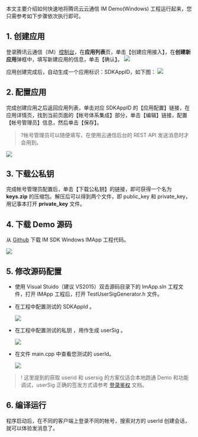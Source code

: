 
本文主要介绍如何快速地将腾讯云云通信 IM Demo(Windows) 工程运行起来，您只需参考如下步骤依次执行即可。

## 1. 创建应用
登录腾讯云通信（IM）[控制台](https://console.cloud.tencent.com/avc)，在**应用列表**页，单击【创建应用接入】，在**创建新应用**弹框中，填写新建应用的信息，单击【确认】。
![](https://main.qcloudimg.com/raw/a7769d15f050286162b0cbcdadca5f03.png)

应用创建完成后，自动生成一个应用标识：SDKAppID，如下图：
![](https://main.qcloudimg.com/raw/bf8fe4f38d782741a6e142c24648c9e0.png)

## 2. 配置应用
完成创建应用之后返回应用列表，单击对应 SDKAppID 的【应用配置】链接，在应用详情页，找到当前页面的【帐号体系集成】部分，单击【编辑】链接，配置【帐号管理员】信息，然后单击【保存】。

>?帐号管理员可以随便填写，在使用云通信后台的 REST API 发送消息时才会用到。

![](https://main.qcloudimg.com/raw/e3ce0ef527d2d4f8d0b3a0f69cefa78e.png)


## 3. 下载公私钥
完成帐号管理员配置后，单击【下载公私钥】的链接，即可获得一个名为 **keys.zip** 的压缩包。解压后可以得到两个文件，即 public_key 和 private_key，用记事本打开 **private_key** 文件。


## 4. 下载 Demo 源码
从 [Github](https://github.com/tencentyun/TIMSDK) 下载 IM SDK Windows IMApp 工程代码。

![](https://main.qcloudimg.com/raw/356319843b9560be6a9b17a679659a4b.png)

## 5. 修改源码配置
- 使用 Visual Stuido（建议 VS2015）双击源码目录下的 ImApp.sln 工程文件，打开 IMApp 工程后，打开 TestUserSigGenerator.h 文件。

- 在工程中配置测试的 SDKAppId 。

  ![](https://main.qcloudimg.com/raw/d806d77c00b146371c3142d11ae123a1.png)

- 在工程中配置测试的私钥 ，用作生成 userSig 。

  ![](https://main.qcloudimg.com/raw/115e1d17d5e773394aefd08b973b43de.png)

- 在文件 main.cpp 中查看您测试的 userId。

  ![](https://main.qcloudimg.com/raw/33834ecf83cf6e1976df2418afe826f1.png)

>! 这里提到的获取 userid 和 usersig 的方案仅适合本地跑通 Demo 和功能调试，userSig 正确的签发方式请参考  [登录鉴权](https://cloud.tencent.com/document/product/269/31999) 文档。

## 6. 编译运行
程序启动后，在不同的客户端上登录不同的帐号，搜索对方的 userId 创建会话，就可以体验发消息了。
